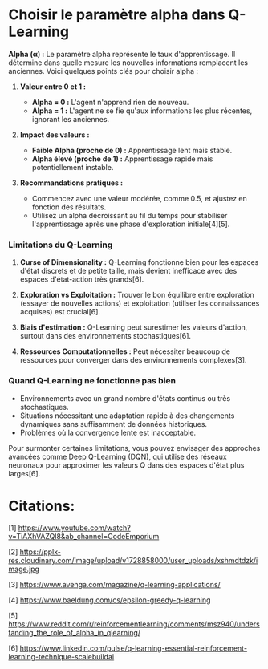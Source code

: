 # Choisir le paramètre alpha dans Q-Learning

**Alpha (α) :** Le paramètre alpha représente le taux d'apprentissage. Il détermine dans quelle mesure les nouvelles informations remplacent les anciennes. Voici quelques points clés pour choisir alpha :

1. **Valeur entre 0 et 1 :** 
   - **Alpha = 0 :** L'agent n'apprend rien de nouveau.
   - **Alpha = 1 :** L'agent ne se fie qu'aux informations les plus récentes, ignorant les anciennes.

2. **Impact des valeurs :**
   - **Faible Alpha (proche de 0) :** Apprentissage lent mais stable.
   - **Alpha élevé (proche de 1) :** Apprentissage rapide mais potentiellement instable.

3. **Recommandations pratiques :**
   - Commencez avec une valeur modérée, comme 0.5, et ajustez en fonction des résultats.
   - Utilisez un alpha décroissant au fil du temps pour stabiliser l'apprentissage après une phase d'exploration initiale[4][5].

### Limitations du Q-Learning

1. **Curse of Dimensionality :** Q-Learning fonctionne bien pour les espaces d'état discrets et de petite taille, mais devient inefficace avec des espaces d'état-action très grands[6].

2. **Exploration vs Exploitation :** Trouver le bon équilibre entre exploration (essayer de nouvelles actions) et exploitation (utiliser les connaissances acquises) est crucial[6].

3. **Biais d'estimation :** Q-Learning peut surestimer les valeurs d'action, surtout dans des environnements stochastiques[6].

4. **Ressources Computationnelles :** Peut nécessiter beaucoup de ressources pour converger dans des environnements complexes[3].

### Quand Q-Learning ne fonctionne pas bien

- Environnements avec un grand nombre d'états continus ou très stochastiques.
- Situations nécessitant une adaptation rapide à des changements dynamiques sans suffisamment de données historiques.
- Problèmes où la convergence lente est inacceptable.

Pour surmonter certaines limitations, vous pouvez envisager des approches avancées comme Deep Q-Learning (DQN), qui utilise des réseaux neuronaux pour approximer les valeurs Q dans des espaces d'état plus larges[6].

# Citations:

[1] https://www.youtube.com/watch?v=TiAXhVAZQl8&ab_channel=CodeEmporium

[2] https://pplx-res.cloudinary.com/image/upload/v1728858000/user_uploads/xshmdtdzk/image.jpg

[3] https://www.avenga.com/magazine/q-learning-applications/

[4] https://www.baeldung.com/cs/epsilon-greedy-q-learning

[5] https://www.reddit.com/r/reinforcementlearning/comments/msz940/understanding_the_role_of_alpha_in_qlearning/

[6] https://www.linkedin.com/pulse/q-learning-essential-reinforcement-learning-technique-scalebuildai
